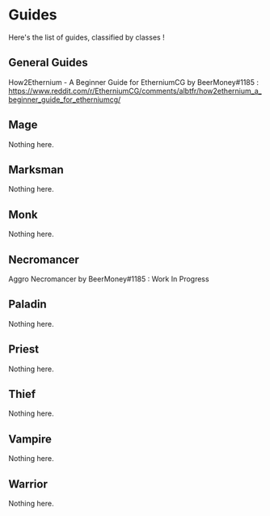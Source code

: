 # Guides
Here's the list of guides, classified by classes !  
  
## General Guides
How2Ethernium - A Beginner Guide for EtherniumCG by BeerMoney#1185 : https://www.reddit.com/r/EtherniumCG/comments/albtfr/how2ethernium_a_beginner_guide_for_etherniumcg/  
  
## Mage
Nothing here.  
  
## Marksman
Nothing here.  
  
## Monk
Nothing here.  
  
## Necromancer
Aggro Necromancer by BeerMoney#1185 : Work In Progress  
  
## Paladin
Nothing here.  
  
## Priest
Nothing here.  
  
## Thief
Nothing here.  
  
## Vampire
Nothing here.  
  
## Warrior
Nothing here.  
